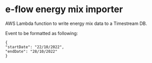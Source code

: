# e-flow energy mix importer

AWS Lambda function to write energy mix data to a Timestream DB. 

Event to be formatted as following: 

    {
    "startDate": "22/10/2022",
    "endDate": "28/10/2022"
    }
